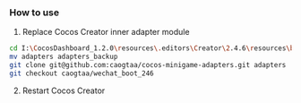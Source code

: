 ### How to use
1. Replace Cocos Creator inner adapter module
```bash
cd I:\CocosDashboard_1.2.0\resources\.editors\Creator\2.4.6\resources\builtin
mv adapters adapters_backup
git clone git@github.com:caogtaa/cocos-minigame-adapters.git adapters
git checkout caogtaa/wechat_boot_246
```

2. Restart Cocos Creator
